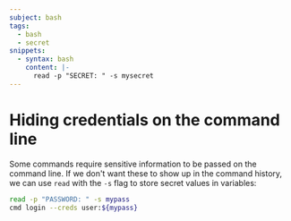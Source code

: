 ```yaml
---
subject: bash
tags:
  - bash
  - secret
snippets:
  - syntax: bash
    content: |-
      read -p "SECRET: " -s mysecret
---
```


# Hiding credentials on the command line

Some commands require sensitive information to be passed on the command line.
If we don't want these to show up in the command history, we can use `read`
with the `-s` flag to store secret values in variables:

```bash
read -p "PASSWORD: " -s mypass
cmd login --creds user:${mypass}
```
